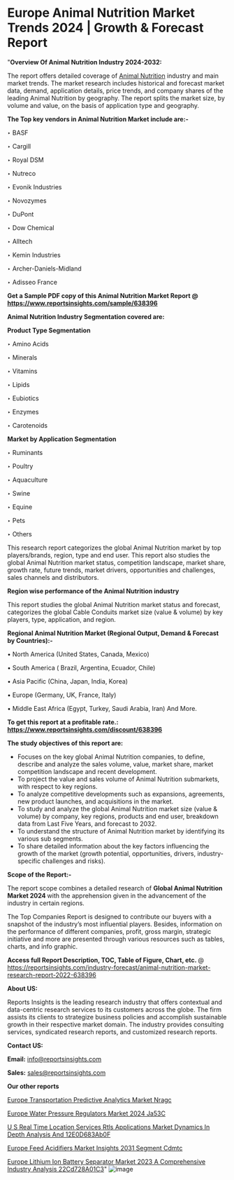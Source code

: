 # Europe Animal Nutrition Market Trends 2024 | Growth & Forecast Report

"<strong>Overview Of Animal Nutrition Industry 2024-2032:</strong>

The report offers detailed coverage of <a href=https://www.reportsinsights.com/sample/638396>Animal Nutrition</a> industry and main market trends. The market research includes historical and forecast market data, demand, application details, price trends, and company shares of the leading Animal Nutrition by geography. The report splits the market size, by volume and value, on the basis of application type and geography.

<strong>The Top key vendors in Animal Nutrition Market include are:- </strong>

‣ BASF

‣ Cargill

‣ Royal DSM

‣ Nutreco

‣ Evonik Industries

‣ Novozymes

‣ DuPont

‣ Dow Chemical

‣ Alltech

‣ Kemin Industries

‣ Archer-Daniels-Midland

‣ Adisseo France

<strong>Get a Sample PDF copy of this Animal Nutrition Market Report </strong><strong>@ <a href=https://www.reportsinsights.com/sample/638396 style=color:#0000ff;>https://www.reportsinsights.com/sample/638396</a> </strong>

<strong>Animal Nutrition Industry Segmentation covered are:</strong>

<strong>Product Type Segmentation</strong>

‣    Amino Acids

‣ Minerals

‣ Vitamins

‣ Lipids

‣ Eubiotics

‣ Enzymes

‣ Carotenoids

<strong>Market by Application Segmentation</strong>

‣   Ruminants

‣ Poultry

‣ Aquaculture

‣ Swine

‣ Equine

‣ Pets

‣ Others

This research report categorizes the global Animal Nutrition market by top players/brands, region, type and end user. This report also studies the global Animal Nutrition market status, competition landscape, market share, growth rate, future trends, market drivers, opportunities and challenges, sales channels and distributors.

<strong>Region wise performance of the Animal Nutrition industry</strong><strong> </strong>

This report studies the global Animal Nutrition market status and forecast, categorizes the global Cable Conduits market size (value &amp; volume) by key players, type, application, and region. 

<strong>Regional Animal Nutrition Market (Regional Output, Demand &amp; Forecast by Countries):-</strong>

• North America (United States, Canada, Mexico)

• South America ( Brazil, Argentina, Ecuador, Chile)

• Asia Pacific (China, Japan, India, Korea)

• Europe (Germany, UK, France, Italy)

• Middle East Africa (Egypt, Turkey, Saudi Arabia, Iran) And More.

<strong>To get this report at a profitable rate.: <a href=https://www.reportsinsights.com/discount/638396 style=color:#0000ff;>https://www.reportsinsights.com/discount/638396</a></strong>

<strong>The study objectives of this report are:</strong>
<ul>
  <li>Focuses on the key global Animal Nutrition companies, to define, describe and analyze the sales volume, value, market share, market competition landscape and recent development.</li>
  <li>To project the value and sales volume of Animal Nutrition submarkets, with respect to key regions.</li>
  <li>To analyze competitive developments such as expansions, agreements, new product launches, and acquisitions in the market.</li>
  <li>To study and analyze the global Animal Nutrition market size (value &amp; volume) by company, key regions, products and end user, breakdown data from Last Five Years, and forecast to 2032.</li>
  <li>To understand the structure of Animal Nutrition market by identifying its various sub segments.</li>
  <li>To share detailed information about the key factors influencing the growth of the market (growth potential, opportunities, drivers, industry-specific challenges and risks).</li>
</ul>
<strong>Scope of the Report:-</strong><strong> </strong>

The report scope combines a detailed research of <strong>Global Animal Nutrition Market 2024 </strong>with the apprehension given in the advancement of the industry in certain regions.

The Top Companies Report is designed to contribute our buyers with a snapshot of the industry’s most influential players. Besides, information on the performance of different companies, profit, gross margin, strategic initiative and more are presented through various resources such as tables, charts, and info graphic.

<strong>Access full Report Description, TOC, Table of Figure, Chart, etc. </strong>@   <a href=https://reportsinsights.com/industry-forecast/animal-nutrition-market-research-report-2022-638396 style=color:#0000ff;>https://reportsinsights.com/industry-forecast/animal-nutrition-market-research-report-2022-638396</a>

<strong>About US:</strong>

Reports Insights is the leading research industry that offers contextual and data-centric research services to its customers across the globe. The firm assists its clients to strategize business policies and accomplish sustainable growth in their respective market domain. The industry provides consulting services, syndicated research reports, and customized research reports.

<strong>Contact US:</strong>

<p class=""""><b>Email:</b> <a href=mailto:info@reportsinsights.com>info@reportsinsights.com</a></p>
<p class=""""><b>Sales:</b> <a href=mailto:sales@reportsinsights.com>sales@reportsinsights.com</a></p>

<strong>Our other reports</strong>

<a href=https://www.linkedin.com/pulse/europe-transportation-predictive-analytics-market-nragc/>Europe Transportation Predictive Analytics Market Nragc</a>

<a href=https://www.linkedin.com/pulse/europe-water-pressure-regulators-market-2024-ja53c/>Europe Water Pressure Regulators Market 2024 Ja53C</a>

<a href=https://medium.com/@akitotamura255/u-s-real-time-location-services-rtls-applications-market-dynamics-in-depth-analysis-and-12e0d683ab0f>U S Real Time Location Services Rtls Applications Market Dynamics In Depth Analysis And 12E0D683Ab0F</a>

<a href=https://www.linkedin.com/pulse/europe-feed-acidifiers-market-insights-2031-segment-cdmtc/>Europe Feed Acidifiers Market Insights 2031 Segment Cdmtc</a>

<a href=https://medium.com/@singhaakesh50/europe-lithium-ion-battery-separator-market-2023-a-comprehensive-industry-analysis-22cd728a01c3>Europe Lithium Ion Battery Separator Market 2023 A Comprehensive Industry Analysis 22Cd728A01C3</a>"
![image](https://github.com/ahaan12367/RIMarket24/assets/158471582/fcaf138a-f776-4c1f-84dd-603646636ffa)

